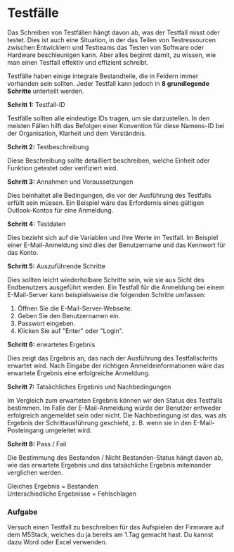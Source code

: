 # Testfälle

Das Schreiben von Testfällen hängt davon ab, was der Testfall misst oder testet. Dies ist auch eine Situation, in der das Teilen von Testressourcen zwischen Entwicklern und Testteams das Testen von Software oder Hardware beschleunigen kann. Aber alles beginnt damit, zu wissen, wie man einen Testfall effektiv und effizient schreibt.

Testfälle haben einige integrale Bestandteile, die in Feldern immer vorhanden sein sollten. Jeder Testfall kann jedoch in **8 grundlegende Schritte** unterteilt werden.

**Schritt 1:** Testfall-ID

Testfälle sollten alle eindeutige IDs tragen, um sie darzustellen. In den meisten Fällen hilft das Befolgen einer Konvention für diese Namens-ID bei der Organisation, Klarheit und dem Verständnis.

**Schritt 2:** Testbeschreibung

Diese Beschreibung sollte detailliert beschreiben, welche Einheit oder Funktion getestet oder verifiziert wird.

**Schritt 3:** Annahmen und Voraussetzungen

Dies beinhaltet alle Bedingungen, die vor der Ausführung des Testfalls erfüllt sein müssen. Ein Beispiel wäre das Erfordernis eines gültigen Outlook-Kontos für eine Anmeldung.

**Schritt 4:** Testdaten

Dies bezieht sich auf die Variablen und ihre Werte im Testfall. Im Beispiel einer E-Mail-Anmeldung sind dies der Benutzername und das Kennwort für das Konto.

**Schritt 5:** Auszuführende Schritte

Dies sollten leicht wiederholbare Schritte sein, wie sie aus Sicht des Endbenutzers ausgeführt werden. Ein Testfall für die Anmeldung bei einem E-Mail-Server kann beispielsweise die folgenden Schritte umfassen:

1. Öffnen Sie die E-Mail-Server-Webseite.
2. Geben Sie den Benutzernamen ein.
3. Passwort eingeben.
4. Klicken Sie auf "Enter" oder "Login".

**Schritt 6:** erwartetes Ergebnis

Dies zeigt das Ergebnis an, das nach der Ausführung des Testfallschritts erwartet wird. Nach Eingabe der richtigen Anmeldeinformationen wäre das erwartete Ergebnis eine erfolgreiche Anmeldung.

**Schritt 7:** Tatsächliches Ergebnis und Nachbedingungen

Im Vergleich zum erwarteten Ergebnis können wir den Status des Testfalls bestimmen. Im Falle der E-Mail-Anmeldung würde der Benutzer entweder erfolgreich angemeldet sein oder nicht. Die Nachbedingung ist das, was als Ergebnis der Schrittausführung geschieht, z. B. wenn sie in den E-Mail-Posteingang umgeleitet wird.

**Schritt 8:** Pass / Fail

Die Bestimmung des Bestanden / Nicht Bestanden-Status hängt davon ab, wie das erwartete Ergebnis und das tatsächliche Ergebnis miteinander verglichen werden.

Gleiches Ergebnis = Bestanden\
Unterschiedliche Ergebnisse = Fehlschlagen

### Aufgabe

Versuch einen Testfall zu beschreiben für das Aufspielen der Firmware auf dem M5Stack, welches du ja bereits am 1.Tag gemacht hast. Du kannst dazu Word oder Excel verwenden.&#x20;
